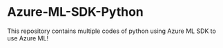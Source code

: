 # Azure-ML-SDK-Python
This repository contains multiple codes of python using Azure ML SDK to use Azure ML!
